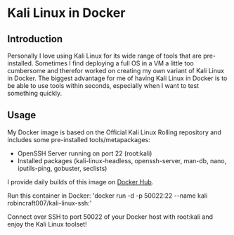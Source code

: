 # Kali Linux in Docker
## Introduction
Personally I love using Kali Linux for its wide range of tools that are pre-installed.
Sometimes I find deploying a full OS in a VM a little too cumbersome and therefor worked on creating my own variant of Kali Linux in Docker.
The biggest advantage for me of having Kali Linux in Docker is to be able to use tools within seconds, especially when I want to test something quickly.

## Usage
My Docker image is based on the Official Kali Linux Rolling repository and includes some pre-installed tools/metapackages:
- OpenSSH Server running on port 22 (root:kali)
- Installed packages (kali-linux-headless, openssh-server, man-db, nano, iputils-ping, gobuster, seclists)

I provide daily builds of this image on [Docker Hub](https://hub.docker.com/r/robincraft007/kali-linux-ssh).

Run this container in Docker: 'docker run -d -p 50022:22 --name kali robincraft007/kali-linux-ssh:<arch>'

Connect over SSH to port 50022 of your Docker host with root:kali and enjoy the Kali Linux toolset!
